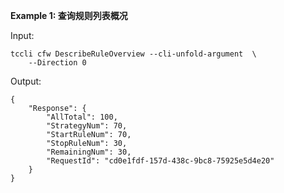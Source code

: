 **Example 1: 查询规则列表概况**



Input: 

```
tccli cfw DescribeRuleOverview --cli-unfold-argument  \
    --Direction 0
```

Output: 
```
{
    "Response": {
        "AllTotal": 100,
        "StrategyNum": 70,
        "StartRuleNum": 70,
        "StopRuleNum": 30,
        "RemainingNum": 30,
        "RequestId": "cd0e1fdf-157d-438c-9bc8-75925e5d4e20"
    }
}
```

